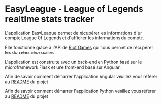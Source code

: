 # EasyLeague - League of Legends realtime stats tracker

L'application EasyLeague permet de récupérer les informations d'un compte League Of Legends et d'afficher les informations du compte.

Elle fonctionne grâce à l'API de [Riot Games](https://developer.riotgames.com/) qui nous permet de récupérer les données nécessaire.

L'application est construite avec un back-end en Python basé sur le microframework Flask et une front-end basé sur Angular.

Afin de savoir comment démarrer l'application Angular veuillez vous référer au [README](https://github.com/WilliamPasquier/easyleague/blob/master/easyleague.web/README.md) du projet

Afin de savoir comment démarrer l'application Python veuillez vous référer au [README](https://github.com/WilliamPasquier/easyleague/blob/master/easyleague.api/README.md) du projet